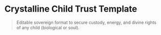 # Crystalline Child Trust Template

> Editable sovereign format to secure custody, energy, and divine rights of any child (biological or soul).